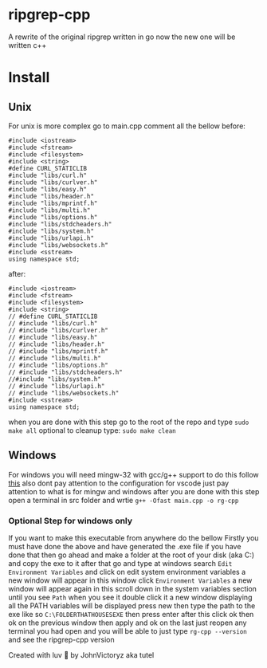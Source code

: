 # ripgrep-cpp
A rewrite of the original ripgrep written in go now the new one will be written c++

# Install

## Unix
For unix is more complex go to main.cpp comment all the bellow 
before:
```
#include <iostream>
#include <fstream>
#include <filesystem>
#include <string>
#define CURL_STATICLIB
#include "libs/curl.h"
#include "libs/curlver.h"
#include "libs/easy.h"
#include "libs/header.h"
#include "libs/mprintf.h"
#include "libs/multi.h"
#include "libs/options.h"
#include "libs/stdcheaders.h"
#include "libs/system.h"
#include "libs/urlapi.h"
#include "libs/websockets.h"
#include <sstream>
using namespace std;

```
after: 
```
#include <iostream>
#include <fstream>
#include <filesystem>
#include <string>
// #define CURL_STATICLIB
// #include "libs/curl.h"
// #include "libs/curlver.h"
// #include "libs/easy.h"
// #include "libs/header.h"
// #include "libs/mprintf.h"
// #include "libs/multi.h"
// #include "libs/options.h"
// #include "libs/stdcheaders.h"
//#include "libs/system.h"
// #include "libs/urlapi.h"
// #include "libs/websockets.h"
#include <sstream>
using namespace std;

```
when you are done with this step go to the root of the repo and type 
```sudo make all```
optional to cleanup type:
```sudo make clean```

## Windows
For windows you will need mingw-32 with gcc/g++ support to do this follow [this](https://code.visualstudio.com/docs/cpp/config-mingw) also dont pay attention to the configuration for vscode just pay attention to what is for mingw and windows
after you are done with this step open a terminal in src folder and wrtie 
```g++ -Ofast main.cpp -o rg-cpp```

### Optional Step for windows only
If you want to make this executable from anywhere do the bellow
Firstly you must have done the above and have generated the .exe file
if you have done that then go ahead and make a folder at the root of your disk (aka C:\) and copy the exe to it
after that go and type at windows search ```Edit Environment Variables``` and click on edit system environment variables
a new window will appear in this window click ```Environment Variables```
a new window will appear again in this scroll down in the system variables section until you see ```Path``` when you see it double click it
a new window displaying all the PATH variables will be displayed press new then type the path to the exe like so ```C:\FOLDERTHATHOUSESEXE``` then press enter
after this click ok then ok on the previous window then apply and ok on the last 
just reopen any terminal you had open and you will be able to just type ```rg-cpp --version``` and see the ripgrep-cpp version

Created with luv 💙 by JohnVictoryz aka tutel
